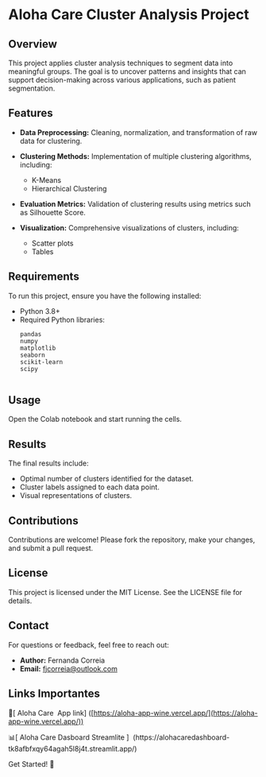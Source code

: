 # Aloha Care Cluster Analysis Project

## Overview

This project applies cluster analysis techniques to segment data into meaningful groups. The goal is to uncover patterns and insights that can support decision-making across various applications, such as patient segmentation.

## Features

- **Data Preprocessing:** Cleaning, normalization, and transformation of raw data for clustering.

- **Clustering Methods:** Implementation of multiple clustering algorithms, including:

  - K-Means
  - Hierarchical Clustering

- **Evaluation Metrics:** Validation of clustering results using metrics such as Silhouette Score.

- **Visualization:** Comprehensive visualizations of clusters, including:

  - Scatter plots
  - Tables

## Requirements

To run this project, ensure you have the following installed:

- Python 3.8+
- Required Python libraries:
  ```
  pandas
  numpy
  matplotlib
  seaborn
  scikit-learn
  scipy
  ```



```bash
```

##

## Usage

Open the Colab notebook and start running the cells. 

## Results

The final results include:

- Optimal number of clusters identified for the dataset.
- Cluster labels assigned to each data point.
- Visual representations of clusters.

## Contributions

Contributions are welcome! Please fork the repository, make your changes, and submit a pull request.

## License

This project is licensed under the MIT License. See the LICENSE file for details.

## Contact

For questions or feedback, feel free to reach out:

- **Author:** Fernanda Correia
- **Email:** [fjcorreia@outlook.com](mailto\:fjcorreia@outlook.com)

## Links Importantes

📱[ Aloha Care  App link] ([https://aloha-app-wine.vercel.app/](https://aloha-app-wine.vercel.app/))

📊[ Aloha Care Dasboard Streamlite ]  (https\://alohacaredashboard-tk8afbfxqy64agah5l8j4t.streamlit.app/)



Get Started! 🚀

